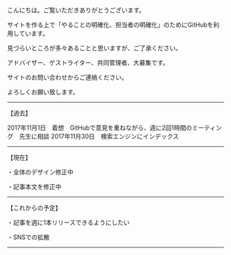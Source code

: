 こんにちは。ご覧いただきありがとうございます。

サイトを作る上で「やることの明確化、担当者の明確化」のためにGitHubを利用しています。

見づらいところが多々あることと思いますが、ご了承ください。

アドバイザー、ゲストライター、共同管理者、大募集です。

サイトのお問い合わせからご連絡ください。

よろしくお願い致します。

-------------------

【過去】

2017年11月1日　着想　GitHubで意見を重ねながら、週に2回1時間のミーティング　先生に相談
2017年11月30日　検索エンジンにインデックス

-------------------

【現在】

・全体のデザイン修正中

・記事本文を修正中

-------------------

【これからの予定】

・記事を週に1本リリースできるようにしたい

・SNSでの拡散

-------------------
